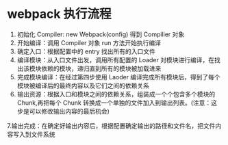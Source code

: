# webpack 执行流程

1. 初始化 Compiler: new Webpack(config) 得到 Compilier 对象
2. 开始编译：调用 Compiler 对象 run 方法开始执行编译
3. 确定入口：根据配置中的 entry 找出所有的入口文件
4. 编译模块：从入口文件出发，调用所有配置的 Loader 对模块进行编译，在找出该模块依赖的模块，递归直到所有的模块被加载进来
5. 完成模块编译：在经过第四步使用 Laoder 编译完成所有模块后，得到了每个模块被编译后的最终内容以及它们之间的依赖关系
6. 输出资源：根据入口和模块之间的依赖关系，组装成一个个包含多个模块的 Chunk,再把每个 Chunk 转换成一个单独的文件加入到输出列表。(注意：这步是可以修改输出内容的最后机会)

7.输出完成：在确定好输出内容后，根据配置确定输出的路径和文件名，把文件内容写入到文件系统

